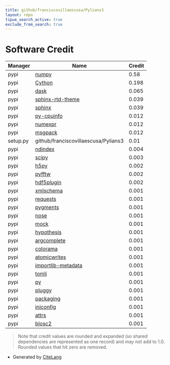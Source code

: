 ```yaml
---
title: github/franciscovillaescusa/Pylians3
layout: repo
tipue_search_active: true
exclude_from_search: true
---
```

# Software Credit

|Manager|Name|Credit|
|-------|----|------|
|pypi|[numpy](https://www.numpy.org)|0.58|
|pypi|[Cython](https://cython.org/)|0.198|
|pypi|[dask](https://github.com/dask/dask/)|0.065|
|pypi|[sphinx-rtd-theme](https://github.com/readthedocs/sphinx_rtd_theme)|0.039|
|pypi|[sphinx](https://www.sphinx-doc.org/)|0.039|
|pypi|[py-cpuinfo](https://github.com/workhorsy/py-cpuinfo)|0.012|
|pypi|[numexpr](https://github.com/pydata/numexpr)|0.012|
|pypi|[msgpack](https://msgpack.org/)|0.012|
|setup.py|github/franciscovillaescusa/Pylians3|0.01|
|pypi|[ndindex](https://quansight-labs.github.io/ndindex/)|0.004|
|pypi|[scipy](https://www.scipy.org)|0.003|
|pypi|[h5py](http://www.h5py.org)|0.002|
|pypi|[pyfftw](https://github.com/pyFFTW/pyFFTW)|0.002|
|pypi|[hdf5plugin](https://github.com/silx-kit/hdf5plugin)|0.002|
|pypi|[xmlschema](https://github.com/sissaschool/xmlschema)|0.001|
|pypi|[requests](https://pypi.org/project/requests)|0.001|
|pypi|[pygments](https://pypi.org/project/pygments)|0.001|
|pypi|[nose](https://pypi.org/project/nose)|0.001|
|pypi|[mock](https://pypi.org/project/mock)|0.001|
|pypi|[hypothesis](https://pypi.org/project/hypothesis)|0.001|
|pypi|[argcomplete](https://pypi.org/project/argcomplete)|0.001|
|pypi|[colorama](https://pypi.org/project/colorama)|0.001|
|pypi|[atomicwrites](https://pypi.org/project/atomicwrites)|0.001|
|pypi|[importlib-metadata](https://pypi.org/project/importlib-metadata)|0.001|
|pypi|[tomli](https://pypi.org/project/tomli)|0.001|
|pypi|[py](https://pypi.org/project/py)|0.001|
|pypi|[pluggy](https://pypi.org/project/pluggy)|0.001|
|pypi|[packaging](https://pypi.org/project/packaging)|0.001|
|pypi|[iniconfig](https://pypi.org/project/iniconfig)|0.001|
|pypi|[attrs](https://pypi.org/project/attrs)|0.001|
|pypi|[blosc2](https://github.com/Blosc/python-blosc2)|0.001|


> Note that credit values are rounded and expanded (so shared dependencies are represented as one record) and may not add to 1.0. Rounded values that hit zero are removed.


- Generated by [CiteLang](https://github.com/vsoch/citelang)
